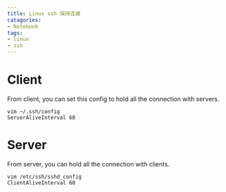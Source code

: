```yaml
---
title: Linux ssh 保持连接
catagories: 
- Notebook
tags: 
- linux
- ssh
---
```


# Client

From client, you can set this config to hold all the connection with servers.

```
vim ~/.ssh/config
ServerAliveInterval 60
```

# Server

From server, you can hold all the connection with clients.

```
vim /etc/ssh/sshd_config
ClientAliveInterval 60
```


